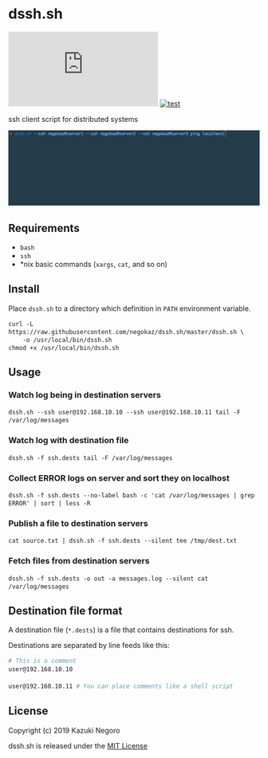 # dssh.sh

[![GitHub release (latest by date)](https://img.shields.io/github/v/release/negokaz/dssh.sh?logoColor=%23000)](https://github.com/negokaz/dssh.sh/releases)
[![test](https://github.com/negokaz/dssh.sh/workflows/test/badge.svg)](https://github.com/negokaz/dssh.sh/actions?query=workflow%3Atest)

ssh client script for distributed systems

![](docs/img/ping.gif)

## Requirements

- `bash`
- `ssh`
- *nix basic commands (`xargs`, `cat`, and so on)

## Install

Place `dssh.sh` to a directory which definition in `PATH` environment variable.

```
curl -L https://raw.githubusercontent.com/negokaz/dssh.sh/master/dssh.sh \
    -o /usr/local/bin/dssh.sh
chmod +x /usr/local/bin/dssh.sh
```

## Usage

### Watch log being in destination servers

```
dssh.sh --ssh user@192.168.10.10 --ssh user@192.168.10.11 tail -F /var/log/messages
```

### Watch log with destination file

```
dssh.sh -f ssh.dests tail -F /var/log/messages
```

### Collect ERROR logs on server and sort they on localhost

```
dssh.sh -f ssh.dests --no-label bash -c 'cat /var/log/messages | grep ERROR' | sort | less -R
```

### Publish a file to destination servers

```
cat source.txt | dssh.sh -f ssh.dests --silent tee /tmp/dest.txt
```

### Fetch files from destination servers

```
dssh.sh -f ssh.dests -o out -a messages.log --silent cat /var/log/messages
```

## Destination file format

A destination file (`*.dests`) is a file that contains destinations for ssh.

Destinations are separated by line feeds like this:

```bash
# This is a comment
user@192.168.10.10

user@192.168.10.11 # You can place comments like a shell script
```

## License

Copyright (c) 2019 Kazuki Negoro

dssh.sh is released under the [MIT License](./LICENSE)
